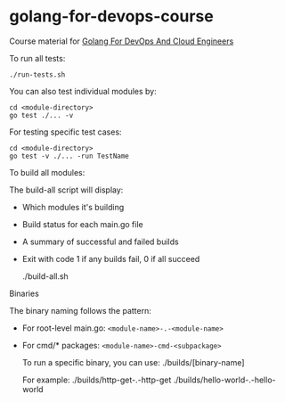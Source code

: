 # golang-for-devops-course

Course material for [Golang For DevOps And Cloud Engineers](https://www.udemy.com/course/golang-for-devops-and-cloud-engineers/?referralCode=5A05F011338E0C54EAE7)


 To run all tests:

    ./run-tests.sh

  You can also test individual modules by:

    cd <module-directory>
    go test ./... -v

For testing specific test cases:

    cd <module-directory>
    go test -v ./... -run TestName

To build all modules:

The build-all script will display:

- Which modules it's building
- Build status for each main.go file
- A summary of successful and failed builds
- Exit with code 1 if any builds fail, 0 if all succeed

    ./build-all.sh

Binaries

The binary naming follows the pattern:

- For root-level main.go: `<module-name>-.-<module-name>`
- For cmd/* packages: `<module-name>-cmd-<subpackage>`

  To run a specific binary, you can use:
  ./builds/[binary-name]

  For example:
  ./builds/http-get-.-http-get
  ./builds/hello-world-.-hello-world
